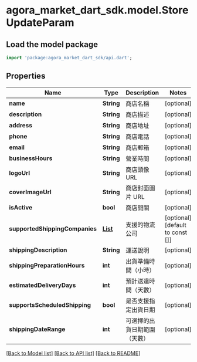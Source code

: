# agora_market_dart_sdk.model.StoreUpdateParam

## Load the model package
```dart
import 'package:agora_market_dart_sdk/api.dart';
```

## Properties
Name | Type | Description | Notes
------------ | ------------- | ------------- | -------------
**name** | **String** | 商店名稱 | [optional] 
**description** | **String** | 商店描述 | [optional] 
**address** | **String** | 商店地址 | [optional] 
**phone** | **String** | 商店電話 | [optional] 
**email** | **String** | 商店郵箱 | [optional] 
**businessHours** | **String** | 營業時間 | [optional] 
**logoUrl** | **String** | 商店頭像 URL | [optional] 
**coverImageUrl** | **String** | 商店封面圖片 URL | [optional] 
**isActive** | **bool** | 商店開關 | [optional] 
**supportedShippingCompanies** | [**List<ShippingCompanyEnum>**](ShippingCompanyEnum.md) | 支援的物流公司 | [optional] [default to const []]
**shippingDescription** | **String** | 運送說明 | [optional] 
**shippingPreparationHours** | **int** | 出貨準備時間（小時） | [optional] 
**estimatedDeliveryDays** | **int** | 預計送達時間（天數） | [optional] 
**supportsScheduledShipping** | **bool** | 是否支援指定出貨日期 | [optional] 
**shippingDateRange** | **int** | 可選擇的出貨日期範圍（天數） | [optional] 

[[Back to Model list]](../README.md#documentation-for-models) [[Back to API list]](../README.md#documentation-for-api-endpoints) [[Back to README]](../README.md)


